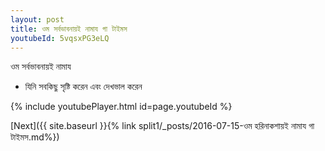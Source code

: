 ```yaml
---
layout: post
title: ওম সর্বভাবনায়ই নামায গা টাইমস
youtubeId: 5vqsxPG3eLQ
---
```

 
 
 ওম সর্বভাবনায়ই নামায  
 
 -  যিনি সবকিছু সৃষ্টি করেন এবং দেখভাল করেন 
 
  
 
  
 
 
 
 
 
 


{% include youtubePlayer.html id=page.youtubeId %}
 
[Next]({{ site.baseurl }}{% link  split1/_posts/2016-07-15-ওম হরিনাকশায়ই নামায গা টাইমস.md%})
 
